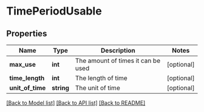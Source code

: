 # TimePeriodUsable

## Properties
Name | Type | Description | Notes
------------ | ------------- | ------------- | -------------
**max_use** | **int** | The amount of times it can be used | [optional] 
**time_length** | **int** | The length of time | [optional] 
**unit_of_time** | **string** | The unit of time | [optional] 

[[Back to Model list]](../README.md#documentation-for-models) [[Back to API list]](../README.md#documentation-for-api-endpoints) [[Back to README]](../README.md)


